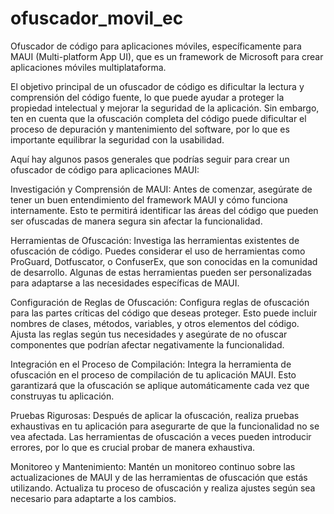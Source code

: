 # ofuscador_movil_ec
Ofuscador de código para aplicaciones móviles, específicamente para MAUI (Multi-platform App UI), que es un framework de Microsoft para crear aplicaciones móviles multiplataforma.

El objetivo principal de un ofuscador de código es dificultar la lectura y comprensión del código fuente, lo que puede ayudar a proteger la propiedad intelectual y mejorar la seguridad de la aplicación. Sin embargo, ten en cuenta que la ofuscación completa del código puede dificultar el proceso de depuración y mantenimiento del software, por lo que es importante equilibrar la seguridad con la usabilidad.

Aquí hay algunos pasos generales que podrías seguir para crear un ofuscador de código para aplicaciones MAUI:

Investigación y Comprensión de MAUI:
Antes de comenzar, asegúrate de tener un buen entendimiento del framework MAUI y cómo funciona internamente. Esto te permitirá identificar las áreas del código que pueden ser ofuscadas de manera segura sin afectar la funcionalidad.

Herramientas de Ofuscación:
Investiga las herramientas existentes de ofuscación de código. Puedes considerar el uso de herramientas como ProGuard, Dotfuscator, o ConfuserEx, que son conocidas en la comunidad de desarrollo. Algunas de estas herramientas pueden ser personalizadas para adaptarse a las necesidades específicas de MAUI.

Configuración de Reglas de Ofuscación:
Configura reglas de ofuscación para las partes críticas del código que deseas proteger. Esto puede incluir nombres de clases, métodos, variables, y otros elementos del código. Ajusta las reglas según tus necesidades y asegúrate de no ofuscar componentes que podrían afectar negativamente la funcionalidad.

Integración en el Proceso de Compilación:
Integra la herramienta de ofuscación en el proceso de compilación de tu aplicación MAUI. Esto garantizará que la ofuscación se aplique automáticamente cada vez que construyas tu aplicación.

Pruebas Rigurosas:
Después de aplicar la ofuscación, realiza pruebas exhaustivas en tu aplicación para asegurarte de que la funcionalidad no se vea afectada. Las herramientas de ofuscación a veces pueden introducir errores, por lo que es crucial probar de manera exhaustiva.

Monitoreo y Mantenimiento:
Mantén un monitoreo continuo sobre las actualizaciones de MAUI y de las herramientas de ofuscación que estás utilizando. Actualiza tu proceso de ofuscación y realiza ajustes según sea necesario para adaptarte a los cambios.
